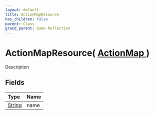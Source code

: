 ```yaml
---
layout: default
title: ActionMapResource
has_children: false
parent: Class
grand_parent: Game Reflection
---
```

# ActionMapResource( [ ActionMap ](/docs/game-reflection/classes/action_map) )
Description 

## Fields

| Type | Name |
|:-------------|:--------------|
| [String](/docs/game-reflection/components/string) | name |

